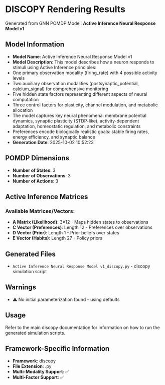 # DISCOPY Rendering Results

Generated from GNN POMDP Model: **Active Inference Neural Response Model v1**

## Model Information

- **Model Name**: Active Inference Neural Response Model v1
- **Model Description**: This model describes how a neuron responds to stimuli using Active Inference principles:
- One primary observation modality (firing_rate) with 4 possible activity levels
- Two auxiliary observation modalities (postsynaptic_potential, calcium_signal) for comprehensive monitoring
- Five hidden state factors representing different aspects of neural computation
- Three control factors for plasticity, channel modulation, and metabolic allocation
- The model captures key neural phenomena: membrane potential dynamics, synaptic plasticity (STDP-like), activity-dependent adaptation, homeostatic regulation, and metabolic constraints
- Preferences encode biologically realistic goals: stable firing rates, energy efficiency, and synaptic balance
- **Generation Date**: 2025-10-02 10:52:23

## POMDP Dimensions

- **Number of States**: 3
- **Number of Observations**: 3
- **Number of Actions**: 3

## Active Inference Matrices

### Available Matrices/Vectors:
- **A Matrix (Likelihood)**: 3×12 - Maps hidden states to observations
- **C Vector (Preferences)**: Length 12 - Preferences over observations
- **D Vector (Prior)**: Length 1 - Prior beliefs over states
- **E Vector (Habits)**: Length 27 - Policy priors


## Generated Files

- `Active Inference Neural Response Model v1_discopy.py` - discopy simulation script


## Warnings

- ⚠️ No initial parameterization found - using defaults


## Usage

Refer to the main discopy documentation for information on how to run the generated simulation scripts.

## Framework-Specific Information

- **Framework**: discopy
- **File Extension**: .py
- **Multi-Modality Support**: ✅
- **Multi-Factor Support**: ✅
